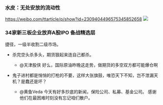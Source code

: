 ### 水皮：无处安放的流动性
https://weibo.com/ttarticle/p/show?id=2309404496575345852658
![](https://wx1.sinaimg.cn/large/46fdfbddly1ge2osukzi2j20hw0c1aew.jpg)

### 34家新三板企业放弃A股IPO 备战精选层
捷径，一级半收割二级市场。

- 杀完空头杀多头，期货狠起来连自己都杀。
  - @天津股侠
好么，国际原油昨晚这走势，做期货的多空双方都可能爆仓啊

- 鬼子进村都是悄悄的打枪的不要，这样大张旗鼓，唯恐天下不知，岂不泄漏天机？是蠢还是坏？
  - @黄鱼Veda
今天有好多抄底的新闻，保险公司、私募、基金公司。
感谢他们在最困难时刻没有忘记咱们散户。
